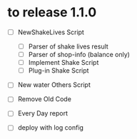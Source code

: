 # to release 1.1.0
- [ ] NewShakeLives Script
  - [ ] Parser of shake lives result
  - [ ] Parser of  shop-info (balance only)
  - [ ] Implement Shake Script
  - [ ] Plug-in Shake Script
- [ ] New water Others Script
- [ ] Remove Old Code
- [ ] Every Day report
- [ ] deploy with log config
 